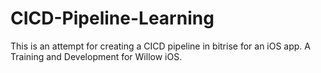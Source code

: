 # CICD-Pipeline-Learning
This is an attempt for creating a CICD pipeline in bitrise for an iOS app. A Training and Development for Willow iOS.
